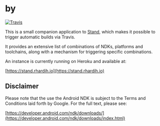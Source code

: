 # by

[![Travis](https://travis-ci.org/rhardih/stand.svg?branch=master)](https://travis-ci.org/rhardih/stand)

This is a small companion application to
[Stand](https://github.com/rhardih/stand), which makes it possible to trigger
automatic builds via Travis.

It provides an extensive list of combinations of NDKs, platforms and toolchains,
along with a mechanism for triggering specific combinations.

An instance is currently running on Heroku and available at:

[https://stand.rhardih.io](https://stand.rhardih.io)

## Disclaimer

Please note that the use the Android NDK is subject to the Terms and Conditions
laid forth by Google. For the full text, please see:

[https://developer.android.com/ndk/downloads/](https://developer.android.com/ndk/downloads/index.html)
